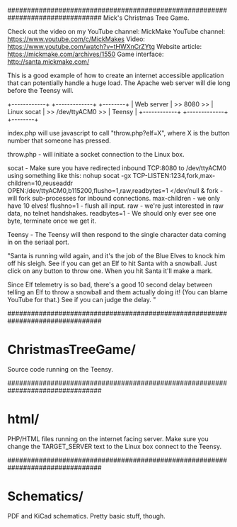 ################################################################################
Mick's Christmas Tree Game.

Check out the video on my YouTube channel:
 MickMake YouTube channel:    https://www.youtube.com/c/MickMakes
 Video:                       https://www.youtube.com/watch?v=tHWXnCrZYtg
 Website article:             https://mickmake.com/archives/1550
 Game interface:              http://santa.mickmake.com/

This is a good example of how to create an internet accessible application that can potentially handle a huge load. The Apache web server will die long before the Teensy will.

+------------+            +-------------+                    +--------+
| Web server | >> 8080 >> | Linux socat | >> /dev/ttyACM0 >> | Teensy |
+------------+            +-------------+                    +--------+

index.php will use javascript to call "throw.php?elf=X", where X is the button number that someone has pressed.

throw.php - will initiate a socket connection to the Linux box.

socat - Make sure you have redirected inbound TCP:8080 to /dev/ttyACM0 using something like this:
nohup socat -gx TCP-LISTEN:1234,fork,max-children=10,reuseaddr OPEN:/dev/ttyACM0,b115200,flusho=1,raw,readbytes=1 </dev/null &
	fork - will fork sub-processes for inbound connections.
	max-children - we only have 10 elves!
	flushno=1 - flush all input.
	raw - we're just interested in raw data, no telnet handshakes.
	readbytes=1 - We should only ever see one byte, terminate once we get it.

Teensy - The Teensy will then respond to the single character data coming in on the seriaal port.


"Santa is running wild again, and it's the job of the Blue Elves to knock him off his sleigh.
See if you can get an Elf to hit Santa with a snowball.
Just click on any button to throw one.
When you hit Santa it'll make a mark.

Since Elf telemetry is so bad, there's a good 10 second delay between telling an Elf to throw a snowball and them actually doing it! (You can blame YouTube for that.) See if you can judge the delay.
"


################################################################################
# ChristmasTreeGame/
Source code running on the Teensy.


################################################################################
# html/
PHP/HTML files running on the internet facing server.
Make sure you change the TARGET_SERVER text to the Linux box connect to the Teensy.


################################################################################
# Schematics/
PDF and KiCad schematics. Pretty basic stuff, though.


